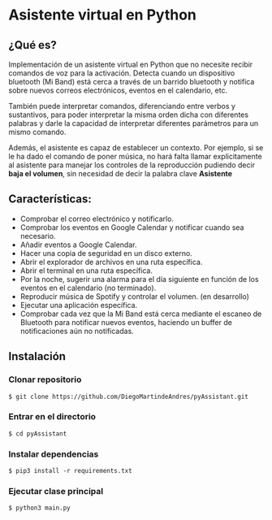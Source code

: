 # Asistente virtual en Python


## ¿Qué es?
Implementación de un asistente virtual en Python que no necesite recibir comandos de voz para la activación. Detecta cuando un dispositivo bluetooth (Mi Band) está cerca a través de un barrido bluetooth y notifica sobre nuevos correos electrónicos, eventos en el calendario, etc.

También puede interpretar comandos, diferenciando entre verbos y sustantivos, para poder interpretar la misma orden dicha con diferentes palabras y darle la capacidad de interpretar diferentes parámetros para un mismo comando.

Además, el asistente es capaz de establecer un contexto. Por ejemplo, si se le ha dado el comando de poner música, no hará falta llamar explicitamente al asistente para manejar los controles de la reproducción pudiendo decir **baja el volumen**, sin necesidad de decir la palabra clave **Asistente**

## Características:

 - Comprobar el correo electrónico y notificarlo.
 - Comprobar los eventos en Google Calendar y notificar cuando sea necesario.
 - Añadir eventos a Google Calendar.
 - Hacer una copia de seguridad en un disco externo.
 - Abrir el explorador de archivos en una ruta específica.
 - Abrir el terminal en una ruta específica.
 - Por la noche, sugerir una alarma para el día siguiente en función de los eventos en el calendario (no terminado).
 - Reproducir música de Spotify y controlar el volumen. (en desarrollo)
 - Ejecutar una aplicación específica.
 - Comprobar cada vez que la Mi Band está cerca mediante el escaneo de Bluetooth para notificar nuevos eventos, haciendo un buffer de notificaciones aún no notificadas.

## Instalación
### Clonar repositorio
`$ git clone https://github.com/DiegoMartindeAndres/pyAssistant.git`

### Entrar en el directorio
`$ cd pyAssistant`

### Instalar dependencias
`$ pip3 install -r requirements.txt`

### Ejecutar clase principal
`$ python3 main.py`
